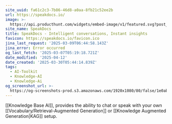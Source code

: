 ```yaml
---
site_uuid: fa61c2c3-7b86-46d8-a0aa-8fb21c52ee2b
url: https://speakdocs.io/
image: >-
  https://api.producthunt.com/widgets/embed-image/v1/featured.svg?post_id=671906&theme=light
site_name: SpeakDocs
title: SpeakDocs - Intelligent conversations, Instant insights
favicon: https://speakdocs.io/favicon.ico
jina_last_request: '2025-03-09T06:44:58.143Z'
jina_error: Error occurred
og_last_fetch: '2025-03-07T05:19:18.721Z'
date_modified: '2025-04-12'
date_created: '2025-03-30T05:44:14.839Z'
tags:
  - AI-Toolkit
  - Knowledge-AI
  - Knowledge-Ai
og_screenshot_url: >-
  https://og-screenshots-prod.s3.amazonaws.com/1920x1080/80/false/1e0ab6b9e01ab41c40e3b354a5c2c144e0da08d9569b6a3e304a27d786fd6d3c.jpeg
---
```



























































[[Knowledge Base AI]], provides the ability to chat or speak with your own [[Vocabulary/Retrieval-Augmented Generation]] or [[Knowledge Augmented Generation|KAG]] setup.
